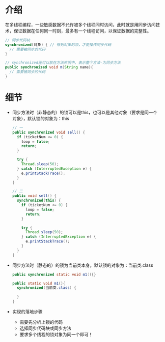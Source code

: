# 介绍

​	在多线程编程，一些敏感数据不允许被多个线程同时访问，此时就是用同步访问技术，保证数据在任何同一时刻，最多有一个线程访问，以保证数据的完整性。

```java
// 同步代码块
synchronized(对象) { // 得到对象的锁，才能操作同步代码
  // 需要被同步的代码
}

// synchronized还可以放在方法声明中，表示整个方法-为同步方法
public synchronized void m(String name){
  // 需要被同步的代码
}
```



# 细节

* 同步方法时（非静态的）的锁可以是this，也可以是其他对象（要求是同一个对象），默认锁的对象为：this

  ```java
  // 一
  public synchronized void sell() {
    if (ticketNum <= 0) {
      loop = false;
      return;
    }
  
    try {
      Thread.sleep(50);
    } catch (InterruptedException e) {
      e.printStackTrace();
    }
  }
  
  // 二
  public void sell() {
    synchronized(this) {
      if (ticketNum <= 0) {
        loop = false;
        return;
      }
  
      try {
        Thread.sleep(50);
      } catch (InterruptedException e) {
        e.printStackTrace();
      }
    }
  }
  ```

* 同步方法时（静态的）的锁为当前类本身，默认锁的对象为：当前类.class

  ```java
  public synchronized static void m1(){}
  
  public static void m1(){
    synchronized(当前类.class) {
      
    }
  }
  ```

* 实现的落地步骤
  * 需要先分析上锁的代码
  * 选择同步代码块或同步方法
  * 要求多个线程的锁对象为同一个即可！